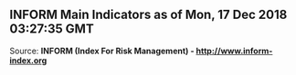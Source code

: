 ## INFORM Main Indicators as of Mon, 17 Dec 2018 03:27:35 GMT

Source: **INFORM (Index For Risk Management) - http://www.inform-index.org**